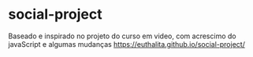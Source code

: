 # social-project
Baseado e inspirado no projeto do curso em video, com acrescimo do javaScript e algumas mudanças
https://euthalita.github.io/social-project/
